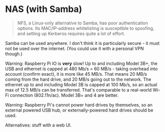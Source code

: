 # NAS \(with Samba\)

> NFS, a Linux-only alternative to Samba, has poor authentication options. Its MAC/IP-address whitelisting is susceptible to spoofing, and setting up Kerberos requires quite a lot of effort.

Samba can be used anywhere. I don't think it is particularly secure - it must not be used over the internet. \(You could use it with a personal VPN though.\)

Warning: Raspberry Pi IO is **very** slow! Up to and including Model 3B+, the USB and ethernet is capped at 480 Mb/s = 60 MB/s - taking overhead into account \(confirm exact\), it is more like 45 MB/s. That means 20 MB/s coming from the hard drive, and 20 MB/s going out to the network. The ethernet up to and including Model 3B is capped at 100 Mb/s, so an actual max of 12.5 MB/s can be transferred. That's comparable to a real-world Wi-Fi connection \(802.11n/ac\). Model 3B+ and 4 are better.

Warning: Raspberry Pi's cannot power hard drives by themselves, so an external powered USB hub, or externally-powered hard drives should be used.

Alternatives: stuff with a web UI.


